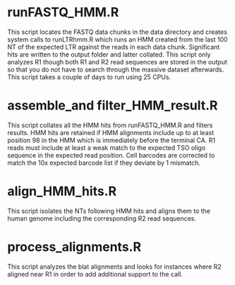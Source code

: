 # runFASTQ_HMM.R 
This script locates the FASTQ data chunks in the data directory and creates system calls to runLTRhmm.R which runs an HMM created 
from the last 100 NT of the expected LTR against the reads in each data chunk. Significant hits are written to the output folder 
and latter collated. This script only analyzes R1 though both R1 and R2 read sequences are stored in the output so that you do not 
have to search through the massive dataset afterwards. This script takes a couple of days to run using 25 CPUs.  

# assemble_and filter_HMM_result.R
This script collates all the HMM hits from runFASTQ_HMM.R and filters results. HMM hits are retained if HMM alignments include up to 
at least position 98 in the HMM which is immediately before the terminal CA. R1 reads must include at least a weak match to the expected 
TSO oligo sequence in the expected read position. Cell barcodes are corrected to match the 10x expected barcode list if they deviate by 
1 mismatch. 

# align_HMM_hits.R
This script isolates the NTs following HMM hits and aligns them to the human genome including the corresponding R2 read sequences.

# process_alignments.R
This script analyzes the blat alignments and looks for instances where R2 aligned near R1 in order to add additional support to the call. 
